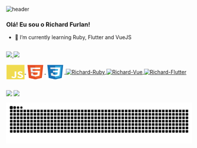 ![header](https://capsule-render.vercel.app/api?type=wave&color=3498db&height=300&section=header&text=capsule%20render&fontSize=90)

### Olá! Eu sou o Richard Furlan!


- 🌱 I’m currently learning Ruby, Flutter and VueJS
##

 <div>
  <a href="https://github.com/RichardFurlan">
  <img height="180em" src="https://github-readme-stats.vercel.app/api?username=RichardFurlan&show_icons=true&theme=tokyonight&include_all_commits=true&count_private=true"/>
  <img height="180em" src="https://github-readme-stats.vercel.app/api/top-langs/?username=RichardFurlan&layout=compact&langs_count=7&theme=tokyonight"/>
</div>

  
  </div>
<div style="display: inline_block"><br>
  <img align="center" alt="Richard-Js" height="40" width="50" src="https://raw.githubusercontent.com/devicons/devicon/master/icons/javascript/javascript-plain.svg">
  <img align="center" alt="Richard-HTML" height="40" width="50" src="https://raw.githubusercontent.com/devicons/devicon/master/icons/html5/html5-original.svg">
  <img align="center" alt="Richard-CSS" height="40" width="50" src="https://raw.githubusercontent.com/devicons/devicon/master/icons/css3/css3-original.svg">
  <img align="center" alt="Richard-Ruby" height="40" width="50" src="https://cdn.jsdelivr.net/gh/devicons/devicon/icons/ruby/ruby-original.svg" />
  <img align="center" alt="Richard-Vue" height="40" width="50" src="https://cdn.jsdelivr.net/gh/devicons/devicon/icons/vuejs/vuejs-original.svg" />
  <img align="center" alt="Richard-Flutter" height="40" width="50"  src="https://cdn.jsdelivr.net/gh/devicons/devicon/icons/flutter/flutter-original.svg" />
<!--   <img align="center" alt="Richard-Python" height="30" width="40" src="https://raw.githubusercontent.com/devicons/devicon/master/icons/python/python-original.svg"> -->
</div>

##

<div> 
  <a align="center" href = "mailto:emsrichard10@hotmail.com"><img src="https://img.shields.io/badge/-Gmail-%23333?style=for-the-badge&logo=gmail&logoColor=white" target="_blank"></a>
  <a justy="center" align="center" href="https://www.linkedin.com/in/richard-furlan-0715107b/" target="_blank"><img src="https://img.shields.io/badge/-LinkedIn-%230077B5?style=for-the-badge&logo=linkedin&logoColor=white" target="_blank"></a> 
 
  ![Snake animation](https://github.com/RichardFurlan/RichardFurlan/blob/output/github-contribution-grid-snake.svg)
 
</div>
